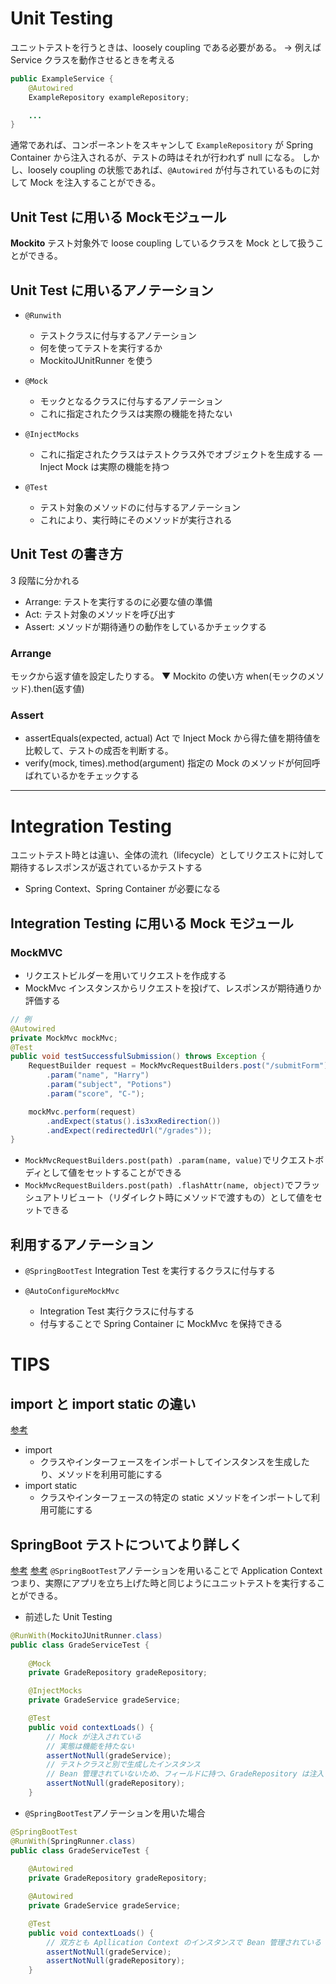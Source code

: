 # Unit Testing
ユニットテストを行うときは、loosely coupling である必要がある。
→ 例えば Service クラスを動作させるときを考える
```java
public ExampleService {
    @Autowired
    ExampleRepository exampleRepository;

    ...
}
```
通常であれば、コンポーネントをスキャンして `ExampleRepository` が Spring Container から注入されるが、テストの時はそれが行われず null になる。
しかし、loosely coupling の状態であれば、`@Autowired` が付与されているものに対して Mock を注入することができる。

## Unit Test に用いる Mockモジュール

**Mockito**
テスト対象外で loose coupling しているクラスを Mock として扱うことができる。

## Unit Test に用いるアノテーション
- `@Runwith`
    - テストクラスに付与するアノテーション
    - 何を使ってテストを実行するか
    - MockitoJUnitRunner を使う
- `@Mock`
    - モックとなるクラスに付与するアノテーション
    - これに指定されたクラスは実際の機能を持たない
- `@InjectMocks`
    - これに指定されたクラスはテストクラス外でオブジェクトを生成する
    ― Inject Mock は実際の機能を持つ

- `@Test`
    - テスト対象のメソッドのに付与するアノテーション
    - これにより、実行時にそのメソッドが実行される

## Unit Test の書き方
3 段階に分かれる
- Arrange: テストを実行するのに必要な値の準備
- Act: テスト対象のメソッドを呼び出す
- Assert: メソッドが期待通りの動作をしているかチェックする

### Arrange
モックから返す値を設定したりする。
▼ Mockito の使い方
when(モックのメソッド).then(返す値)

### Assert
- assertEquals(expected, actual)
Act で Inject Mock から得た値を期待値を比較して、テストの成否を判断する。
- verify(mock, times).method(argument)
指定の Mock のメソッドが何回呼ばれているかをチェックする

***
# Integration Testing
ユニットテスト時とは違い、全体の流れ（lifecycle）としてリクエストに対して期待するレスポンスが返されているかテストする
- Spring Context、Spring Container が必要になる

## Integration Testing に用いる Mock モジュール

### **MockMVC**
- リクエストビルダーを用いてリクエストを作成する
- MockMvc インスタンスからリクエストを投げて、レスポンスが期待通りか評価する
```java
// 例
@Autowired
private MockMvc mockMvc;
@Test
public void testSuccessfulSubmission() throws Exception {
    RequestBuilder request = MockMvcRequestBuilders.post("/submitForm")
        .param("name", "Harry")
        .param("subject", "Potions")
        .param("score", "C-");

    mockMvc.perform(request)
        .andExpect(status().is3xxRedirection())
        .andExpect(redirectedUrl("/grades"));
}
```

- `MockMvcRequestBuilders.post(path)
        .param(name, value)`でリクエストボディとして値をセットすることができる
- `MockMvcRequestBuilders.post(path)
        .flashAttr(name, object)`でフラッシュアトリビュート（リダイレクト時にメソッドで渡すもの）として値をセットできる


## 利用するアノテーション
- `@SpringBootTest`
Integration Test を実行するクラスに付与する

- `@AutoConfigureMockMvc`
    - Integration Test 実行クラスに付与する
    - 付与することで Spring Container に MockMvc を保持できる

# TIPS

## import と import static の違い
[参考](https://workteria.forward-soft.co.jp/blog/detail/10093)
- import
    - クラスやインターフェースをインポートしてインスタンスを生成したり、メソッドを利用可能にする
- import static
    - クラスやインターフェースの特定の static メソッドをインポートして利用可能にする

## SpringBoot テストについてより詳しく
[参考](https://meetup-jp.toast.com/452)
[参考](https://qiita.com/a-pompom/items/3f834119c756e5286730)
`@SpringBootTest`アノテーションを用いることで Application Context つまり、実際にアプリを立ち上げた時と同じようにユニットテストを実行することができる。

- 前述した Unit Testing
```java
@RunWith(MockitoJUnitRunner.class)
public class GradeServiceTest {
    
    @Mock
    private GradeRepository gradeRepository;

    @InjectMocks
    private GradeService gradeService;

    @Test
    public void contextLoads() {
        // Mock が注入されている
        // 実態は機能を持たない
        assertNotNull(gradeService);
        // テストクラスと別で生成したインスタンス
        // Bean 管理されていないため、フィールドに持つ、GradeRepository は注入されていない
        assertNotNull(gradeRepository);
    }
```
- `@SpringBootTest`アノテーションを用いた場合
```java
@SpringBootTest
@RunWith(SpringRunner.class)
public class GradeServiceTest {
    
    @Autowired
    private GradeRepository gradeRepository;

    @Autowired
    private GradeService gradeService;

    @Test
    public void contextLoads() {
        // 双方とも Apllication Context のインスタンスで Bean 管理されている
        assertNotNull(gradeService);
        assertNotNull(gradeRepository);
    }
```